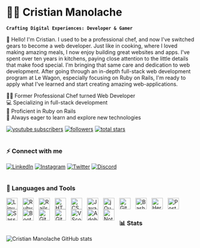 # 🏄‍♂️ Cristian Manolache
**`Crafting Digital Experiences: Developer & Gamer`**

👋 Hello! I'm Cristian. I used to be a professional chef, and now I've switched gears to become a web developer. Just like in cooking, where I loved making amazing meals, I now enjoy building great websites and apps. I've spent over ten years in kitchens, paying close attention to the little details that make food special. I'm bringing that same care and dedication to web development. After going through an in-depth full-stack web development program at Le Wagon, especially focusing on Ruby on Rails, I'm ready to apply what I've learned and start creating amazing web-applications.

<p align="left">
      👨‍🍳 Former Professional Chef turned Web Developer <br>
      💻 Specializing in full-stack development <br>
      🔧 Proficient in Ruby on Rails <br>
      🌱 Always eager to learn and explore new technologies
</p>

<p align="left">
      <a href="https://www.youtube.com/@lazer1ka">
         <img alt="youtube subscribers" title="Subscribe to my YouTube channel" src="https://custom-icon-badges.demolab.com/youtube/channel/subscribers/UCvSDNaYXuX2q-YCXFUI_R7g?color=%23E05D44&label=SUBSCRIBE&logo=video&logoColor=white&style=for-the-badge&labelColor=CE4630"/></a> 
      <a href="https://github.com/@lazerika?tab=followers">
         <img alt="followers" title="Follow me on Github" src="https://custom-icon-badges.demolab.com/github/followers/CristianManolache?color=236ad3&labelColor=1155ba&style=for-the-badge&logo=person-add&label=Follow&logoColor=white"/></a>
      <a href="https://github.com/CristianManolache?tab=followers">
         <img alt="total stars" title="Total stars on GitHub" src="https://custom-icon-badges.demolab.com/github/stars/CristianManolache?color=55960c&style=for-the-badge&labelColor=488207&logo=star"/></a>
   </p>
   
#

### ⚡ Connect with me
    
[![LinkedIn](https://img.shields.io/badge/LinkedIn-0077B5?style=for-the-badge&logo=linkedin&logoColor=white)](https://www.linkedin.com/in/mlcristian/)
[![Instagram](https://img.shields.io/badge/Instagram-E4405F?style=for-the-badge&logo=instagram&logoColor=white)](https://www.instagram.com/instaalazer)
[![Twitter](https://img.shields.io/badge/Twitter-1DA1F2?style=for-the-badge&logo=twitter&logoColor=white)](https://twitter.com/lazer1ca)
[![Discord](https://img.shields.io/badge/Discord-7289DA?style=for-the-badge&logo=discord&logoColor=white)](https://discord.com/users/607618938137739284)






#

### 🧰 Languages and Tools

<img align="left" alt="Linux" width="30px" style="padding-right:10px;" src="https://cdn.jsdelivr.net/gh/devicons/devicon/icons/linux/linux-original.svg" />
<img align="left" alt="Ruby" width="30px" style="padding-right:10px;" src="https://upload.wikimedia.org/wikipedia/commons/thumb/7/73/Ruby_logo.svg/800px-Ruby_logo.svg.png" />
<img align="left" alt="Rails" width="30px" style="padding-right:10px;" src="https://upload.wikimedia.org/wikipedia/commons/1/16/Ruby_on_Rails-logo.png" />
<img align="left" alt="HTML" width="30px" style="padding-right:10px;" src="https://cdn.jsdelivr.net/gh/devicons/devicon/icons/html5/html5-plain.svg" />
<img align="left" alt="CSS" width="30px" style="padding-right:10px;" src="https://cdn.jsdelivr.net/gh/devicons/devicon/icons/css3/css3-plain.svg" />
<img align="left" alt="JavaScript" width="30px" style="padding-right:10px;" src="https://cdn.jsdelivr.net/gh/devicons/devicon/icons/javascript/javascript-plain.svg" />
<img align="left" alt="jQuery" width="30px" style="padding-right:10px;" src="https://cdn.iconscout.com/icon/free/png-256/free-jquery-10-1175155.png" />
<img align="left" alt="GitHub" width="30px" style="padding-right:10px;" src="https://cdn.jsdelivr.net/gh/devicons/devicon/icons/github/github-original.svg" />
<img align="left" alt="Bash" width="30px" style="padding-right:10px;" src="https://cdn.jsdelivr.net/gh/devicons/devicon/icons/bash/bash-original.svg" />
<img align="left" alt="Heroku" width="30px" style="padding-right:10px;" src="https://www.svgrepo.com/show/353869/heroku-icon.svg" />
<img align="left" alt="PostgreSQL" width="30px" style="padding-right:10px;" src="https://upload.wikimedia.org/wikipedia/commons/thumb/2/29/Postgresql_elephant.svg/1985px-Postgresql_elephant.svg.png" />
<img align="left" alt="Sass" width="30px" style="padding-right:10px;" src="https://upload.wikimedia.org/wikipedia/commons/thumb/9/96/Sass_Logo_Color.svg/1024px-Sass_Logo_Color.svg.png" />
<img align="left" alt="Bootstrap" width="30px" style="padding-right:10px;" src="https://upload.wikimedia.org/wikipedia/commons/thumb/b/b2/Bootstrap_logo.svg/800px-Bootstrap_logo.svg.png" />
<img align="left" alt="Git" width="30px" style="padding-right:10px;" src="https://upload.wikimedia.org/wikipedia/commons/thumb/3/3f/Git_icon.svg/2048px-Git_icon.svg.png" />
<img align="left" alt="GitHub" width="30px" style="padding-right:10px;" src="https://seeklogo.com/images/G/github-logo-7880D80B8D-seeklogo.com.png" />
<img align="left" alt="VScode" width="30px" style="padding-right:10px;" src="https://code.visualstudio.com/assets/images/code-stable.png" />
<img align="left" alt="Adobe Express" width="30px" style="padding-right:10px;" src="https://upload.wikimedia.org/wikipedia/commons/a/ae/Adobe_Express_logo.png" /> 
<img align="left" alt="Notion" width="30px" style="padding-right:10px;" src="https://upload.wikimedia.org/wikipedia/commons/thumb/e/e9/Notion-logo.svg/2048px-Notion-logo.svg.png" />
<br/>




# 

### 📊 Stats

![Cristian Manolache GitHub stats](https://github-readme-stats.vercel.app/api?username=CristianManolache&show_icons=true&theme=dark)


[website]: https://www.bestvet.me
